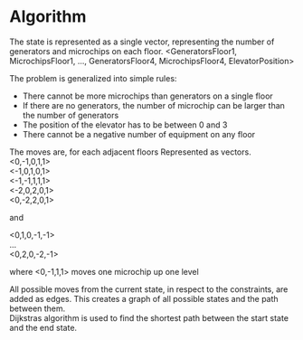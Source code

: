# Algorithm

The state is represented as a single vector, representing the number of generators and microchips on each floor.
<GeneratorsFloor1, MicrochipsFloor1, ..., GeneratorsFloor4, MicrochipsFloor4, ElevatorPosition>

The problem is generalized into simple rules: 
* There cannot be more microchips than generators on a single floor
* If there are no generators, the number of microchip can be larger than the number of generators
* The position of the elevator has to be between 0 and 3
* There cannot be a negative number of equipment on any floor

The moves are, for each adjacent floors 
Represented as vectors.   
<0,-1,0,1,1>  
<-1,0,1,0,1>  
<-1,-1,1,1,1>  
<-2,0,2,0,1>  
<0,-2,2,0,1>  

and 

<0,1,0,-1,-1>    
...  
<0,2,0,-2,-1>  

where <0,-1,1,1> moves one microchip up one level

All possible moves from the current state, in respect to the constraints, are added as edges. This creates a graph of all possible states and the path between them.    
Dijkstras algorithm is used to find the shortest path between the start state and the end state.